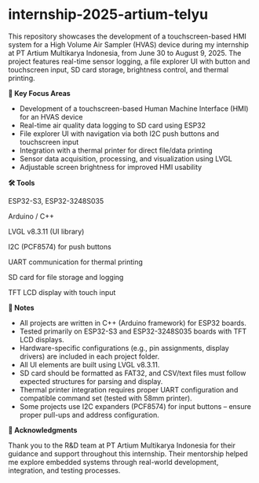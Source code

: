 # internship-2025-artium-telyu

This repository showcases the development of a touchscreen-based HMI system for a High Volume Air Sampler (HVAS) device during my internship at PT Artium Multikarya Indonesia, from June 30 to August 9, 2025. The project features real-time sensor logging, a file explorer UI with button and touchscreen input, SD card storage, brightness control, and thermal printing.

**🧠 Key Focus Areas**

- Development of a touchscreen-based Human Machine Interface (HMI) for an HVAS device
- Real-time air quality data logging to SD card using ESP32
- File explorer UI with navigation via both I2C push buttons and touchscreen input
- Integration with a thermal printer for direct file/data printing
- Sensor data acquisition, processing, and visualization using LVGL
- Adjustable screen brightness for improved HMI usability

**🛠 Tools**

  ESP32-S3, ESP32-3248S035

  Arduino / C++

  LVGL v8.3.11 (UI library)

  I2C (PCF8574) for push buttons

  UART communication for thermal printing

  SD card for file storage and logging

  TFT LCD display with touch input

**📌 Notes**

- All projects are written in C++ (Arduino framework) for ESP32 boards.
- Tested primarily on ESP32-S3 and ESP32-3248S035 boards with TFT LCD displays.
- Hardware-specific configurations (e.g., pin assignments, display drivers) are included in each project folder.
- All UI elements are built using LVGL v8.3.11.
- SD card should be formatted as FAT32, and CSV/text files must follow expected structures for parsing and display.
- Thermal printer integration requires proper UART configuration and compatible command set (tested with 58mm printer).
- Some projects use I2C expanders (PCF8574) for input buttons – ensure proper pull-ups and address configuration.

**🤝 Acknowledgments**

Thank you to the R&D team at PT Artium Multikarya Indonesia for their guidance and support throughout this internship. Their mentorship helped me explore embedded systems through real-world development, integration, and testing processes.

